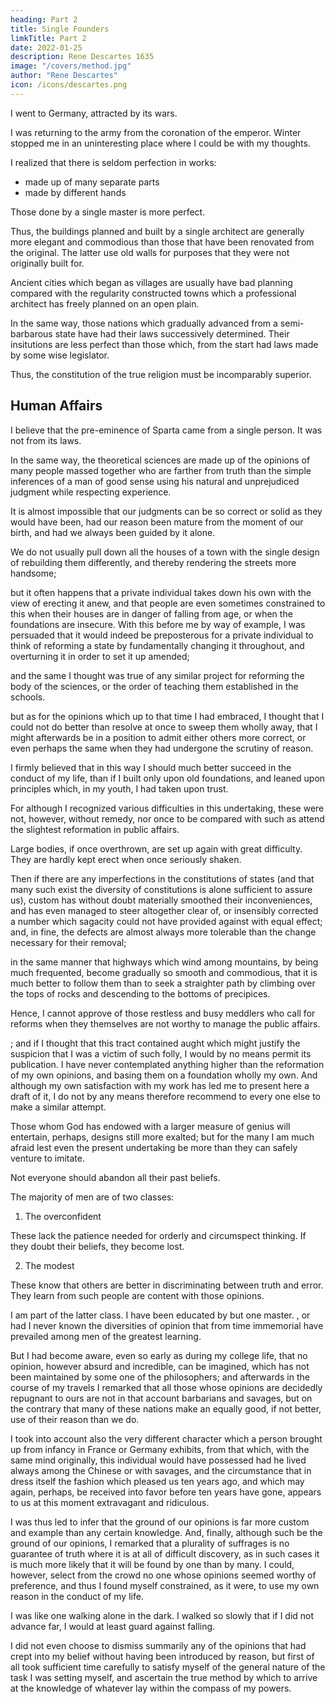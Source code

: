 ```yaml
---
heading: Part 2
title: Single Founders
limkTitle: Part 2
date: 2022-01-25
description: Rene Descartes 1635
image: "/covers/method.jpg"
author: "Rene Descartes"
icon: /icons/descartes.png
---
```




I went to Germany, attracted by its wars. 

I was returning to the army from the coronation of the emperor. Winter stopped me in an uninteresting place where I could be with my thoughts. <!--  locality where, as I found no society to interest me, and was besides fortunately undisturbed by any cares or passions, I remained the whole day in seclusion, with full opportunity to occupy my attention with my own thoughts. --> 

<!-- Of these one of the very first that occurred to me was, --> I realized that there is seldom perfection in works:
- made up of many separate parts
- made by different hands

Those done by a single master is more perfect. 

Thus, the buildings planned and built by a single architect are generally more elegant and commodious than those that have been renovated from the original. The latter use old walls for purposes that they were not originally built for. 

Ancient cities which began as villages are usually have bad planning compared with the regularity constructed towns which a professional architect has freely planned on an open plain.

<!-- ; so that although the several buildings of the former may often equal or surpass in beauty those of the latter, yet when one observes their indiscriminate juxtaposition, there a large one and here a small, and the consequent crookedness and irregularity of the streets, one is disposed to allege that chance rather than any human will guided by reason must have led to such an arrangement. 

And if we consider that nevertheless there have been at all times certain officers whose duty it was to see that private buildings contributed to public ornament, the difficulty of reaching high perfection with but the materials of others to operate on, will be readily acknowledged.  -->

In the same way, those nations which gradually advanced from a semi-barbarous state have had their laws successively determined. Their insitutions are less perfect than <!-- , and, as it were, forced upon them simply by experience of the hurtfulness of particular crimes and disputes, would by this process come to be possessed of less perfect institutions than --> those which, from the start had laws <!--  commencement of their association as communities, have followed the appointments of --> made by some wise legislator. 

Thus, the constitution of the true religion<!-- , the ordinances of which are derived from God, --> must be incomparably superior. 


## Human Affairs

I believe that the pre-eminence of Sparta came from a single person. It was not from its laws. <!--  in particular, for many of these were very strange, and even opposed to good morals, but to the circumstance that, originated by a single individual, they all tended to a single end.  -->

In the same way, the theoretical sciences <!-- contained in books (such of them at least as are made up of probable reasonings, without demonstrations), composed as they --> are made up of the opinions of many people massed together who are farther from truth than the simple inferences of a man of good sense using his natural and unprejudiced judgment while respecting experience. 

<!-- And because we have all to pass through a state of infancy to manhood, and have been of necessity, for a length of time, governed by our desires and preceptors (whose dictates were frequently conflicting, while neither perhaps always counselled us for the best), I farther concluded that  -->

It is almost impossible that our judgments can be so correct or solid as they would have been, had our reason been mature from the moment of our birth, and had we always been guided by it alone.

We do not usually pull down all the houses of a town with the single design of rebuilding them differently, and thereby rendering the streets more handsome; 

but it often happens that a private individual takes down his own with the view of erecting it anew, and that people are even sometimes constrained to this when their houses are in danger of falling from age, or when the foundations are insecure. With this before me by way of example, I was persuaded that it would indeed be preposterous for a private individual to think of reforming a state by fundamentally changing it throughout, and overturning it in order to set it up amended;

and the same I thought was true of any similar project for reforming the body of the sciences, or the order of teaching them established in the schools. 

but as for the opinions which up to that time I had embraced, I thought that I could not do better than resolve at once to sweep them wholly away, that I might afterwards be in a position to admit either others more correct, or even perhaps the same when they had undergone the scrutiny of reason. 

I firmly believed that in this way I should much better succeed in the conduct of my life, than if I built only upon old foundations, and leaned upon principles which, in my youth, I had taken upon trust. 

For although I recognized various difficulties in this undertaking, these were not, however, without remedy, nor once to be compared with such as attend the slightest reformation in public affairs. 

Large bodies, if once overthrown, are set up again with great difficulty. They are hardly kept erect when once seriously shaken. <!-- and the fall of such is always disastrous.  -->

Then if there are any imperfections in the constitutions of states (and that many such exist the diversity of constitutions is alone sufficient to assure us), custom has without doubt materially smoothed their inconveniences, and has even managed to steer altogether clear of, or insensibly corrected a number which sagacity could not have provided against with equal effect; and, in fine, the defects are almost always more tolerable than the change necessary for their removal; 

in the same manner that highways which wind among mountains, by being much frequented, become gradually so smooth and commodious, that it is much better to follow them than to seek a straighter path by climbing over the tops of rocks and descending to the bottoms of precipices.

Hence, I cannot approve of those restless and busy meddlers who call for reforms when they themselves are not worthy to <!-- , called neither by birth nor fortune to take part in the --> manage the public affairs. 

; and if I thought that this tract contained aught which might justify the suspicion that I was a victim of such folly, I would by no means permit its publication. I have never contemplated anything higher than the reformation of my own opinions, and basing them on a foundation wholly my own. And although my own satisfaction with my work has led me to present here a draft of it, I do not by any means therefore recommend to every one else to make a similar attempt. 

Those whom God has endowed with a larger measure of genius will entertain, perhaps, designs still more exalted; but for the many I am much afraid lest even the present undertaking be more than they can safely venture to imitate. 

Not everyone should abandon all their past beliefs. 

The majority of men are of two classes:

1. The overconfident 

These lack the patience needed for orderly and circumspect thinking. If they doubt their beliefs, they become lost.<!--  quit the beaten highway, they will never be able to thread the byway that would lead them by a shorter course, and will lose themselves and continue to wander for life;  -->

2. The modest

These know that others are better in discriminating between truth and error. They learn from such people are content with those opinions.<!--  than trust for more correct to their own reason. -->

I am part of the latter class. I have been educated by but one master. , or had I never known the diversities of opinion that from time immemorial have prevailed among men of the greatest learning. 

But I had become aware, even so early as during my college life, that no opinion, however absurd and incredible, can be imagined, which has not been maintained by some one of the philosophers; and afterwards in the course of my travels I remarked that all those whose opinions are decidedly repugnant to ours are not in that account barbarians and savages, but on the contrary that many of these nations make an equally good, if not better, use of their reason than we do. 

I took into account also the very different character which a person brought up from infancy in France or Germany exhibits, from that which, with the same mind originally, this individual would have possessed had he lived always among the Chinese or with savages, and the circumstance that in dress itself the fashion which pleased us ten years ago, and which may again, perhaps, be received into favor before ten years have gone, appears to us at this moment extravagant and ridiculous. 

I was thus led to infer that the ground of our opinions is far more custom and example than any certain knowledge. And, finally, although such be the ground of our opinions, I remarked that a plurality of suffrages is no guarantee of truth where it is at all of difficult discovery, as in such cases it is much more likely that it will be found by one than by many. I could, however, select from the crowd no one whose opinions seemed worthy of preference, and thus I found myself constrained, as it were, to use my own reason in the conduct of my life.

I was like one walking alone in the dark. I walked so slowly that if I did not advance far, I would at least guard against falling. 

I did not even choose to dismiss summarily any of the opinions that had crept into my belief without having been introduced by reason, but first of all took sufficient time carefully to satisfy myself of the general nature of the task I was setting myself, and ascertain the true method by which to arrive at the knowledge of whatever lay within the compass of my powers.
